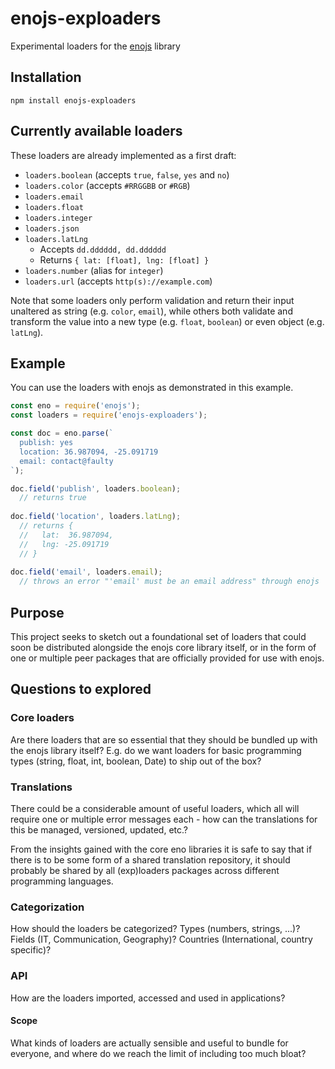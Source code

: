 # enojs-exploaders

Experimental loaders for the [enojs](https://eno-lang.org/javascript/) library

## Installation

```
npm install enojs-exploaders
```

## Currently available loaders

These loaders are already implemented as a first draft:

- `loaders.boolean` (accepts `true`, `false`, `yes` and `no`)
- `loaders.color` (accepts `#RRGGBB` or `#RGB`)
- `loaders.email`
- `loaders.float`
- `loaders.integer`
- `loaders.json`
- `loaders.latLng`
  - Accepts `dd.dddddd, dd.dddddd`
  - Returns `{ lat: [float], lng: [float] }`
- `loaders.number` (alias for `integer`)
- `loaders.url` (accepts `http(s)://example.com`)

Note that some loaders only perform validation and return their input unaltered
as string (e.g. `color`, `email`), while others both validate and transform the
value into a new type (e.g. `float`, `boolean`) or even object (e.g. `latLng`).

## Example

You can use the loaders with enojs as demonstrated in this example.

```js
const eno = require('enojs');
const loaders = require('enojs-exploaders');

const doc = eno.parse(`
  publish: yes
  location: 36.987094, -25.091719
  email: contact@faulty
`);

doc.field('publish', loaders.boolean);
  // returns true
  
doc.field('location', loaders.latLng);
  // returns {
  //   lat:  36.987094,
  //   lng: -25.091719
  // }
  
doc.field('email', loaders.email);
  // throws an error "'email' must be an email address" through enojs
```

## Purpose

This project seeks to sketch out a foundational set of loaders that could soon
be distributed alongside the enojs core library itself, or in the form of one or
multiple peer packages that are officially provided for use with enojs.

## Questions to explored

### Core loaders

Are there loaders that are so essential that they should be bundled up with the
enojs library itself? E.g. do we want loaders for basic programming types (string,
float, int, boolean, Date) to ship out of the box?

### Translations

There could be a considerable amount of useful loaders, which all will require
one or multiple error messages each - how can the translations for this be
managed, versioned, updated, etc.?

From the insights gained with the core eno libraries it is safe to say that if
there is to be some form of a shared translation repository, it should probably
be shared by all (exp)loaders packages across different programming languages.

### Categorization

How should the loaders be categorized? Types (numbers, strings, ...)? Fields
(IT, Communication, Geography)? Countries (International, country specific)?

### API

How are the loaders imported, accessed and used in applications?

#### Scope

What kinds of loaders are actually sensible and useful to bundle for everyone,
and where do we reach the limit of including too much bloat?
